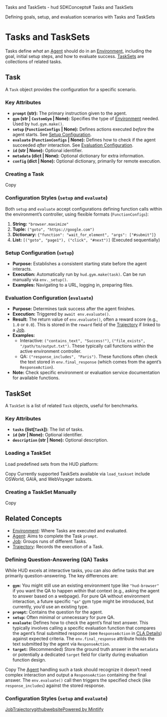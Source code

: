 Tasks and TaskSets - hud SDKConcepts# Tasks and TaskSets

Defining goals, setup, and evaluation scenarios with Tasks and TaskSets

# [​](https://docs.hud.so/concepts/task#tasks-and-tasksets)Tasks and TaskSets

Tasks define *what* an [Agent](https://docs.hud.so/concepts/agent) should do in an [Environment](https://docs.hud.so/concepts/environment), including the goal, initial setup steps, and how to evaluate success. [TaskSets](https://docs.hud.so/_sites/docs.hud.so/concepts/task#taskset) are collections of related tasks.

## [​](https://docs.hud.so/concepts/task#task)Task

A `Task` object provides the configuration for a specific scenario.

### [​](https://docs.hud.so/concepts/task#key-attributes)Key Attributes

- **`prompt` (str):** The primary instruction given to the agent.
- **`gym` (str | `CustomGym` | None):** Specifies the type of [Environment](https://docs.hud.so/concepts/environment) needed. Used by `hud.gym.make()`.
- **`setup` (`FunctionConfigs` | None):** Defines actions executed *before* the agent starts. See [Setup Configuration](https://docs.hud.so/_sites/docs.hud.so/concepts/task#setup-configuration).
- **`evaluate` (`FunctionConfigs` | None):** Defines how to check if the agent succeeded *after* interaction. See [Evaluation Configuration](https://docs.hud.so/_sites/docs.hud.so/concepts/task#evaluation-configuration).
- **`id` (str | None):** Optional identifier.
- **`metadata` (dict | None):** Optional dictionary for extra information.
- **`config` (dict | None):** Optional dictionary, primarily for remote execution.

### [​](https://docs.hud.so/concepts/task#creating-a-task)Creating a Task

Copy

### [​](https://docs.hud.so/concepts/task#configuration-styles-setup-and-evaluate)Configuration Styles (`setup` and `evaluate`)

Both `setup` and `evaluate` accept configurations defining function calls within the environment’s controller, using flexible formats (`FunctionConfigs`):

1. **String:** `"browser.maximize"`
2. **Tuple:** `("goto", "https://google.com")`
3. **Dictionary:** `{"function": "wait_for_element", "args": ["#submit"]}`
4. **List:** `[("goto", "page1"), ("click", "#next")]` (Executed sequentially)

### [​](https://docs.hud.so/concepts/task#setup-configuration-setup)Setup Configuration (`setup`)

- **Purpose:** Establishes a consistent starting state before the agent interacts.
- **Execution:** Automatically run by `hud.gym.make(task)`. Can be run manually via `env._setup()`.
- **Examples:** Navigating to a URL, logging in, preparing files.

### [​](https://docs.hud.so/concepts/task#evaluation-configuration-evaluate)Evaluation Configuration (`evaluate`)

- **Purpose:** Determines task success after the agent finishes.
- **Execution:** Triggered by `await env.evaluate()`.
- **Result:** The return value of `env.evaluate()`, often a reward score (e.g., `1.0` or `0.0`). This is stored in the `reward` field of the [Trajectory](https://docs.hud.so/concepts/trajectory) if linked to a [Job](https://docs.hud.so/concepts/job).
- **Examples:**
	- Interactive: `("contains_text", "Success!")`, `("file_exists", "/path/to/output.txt")`. These typically call functions *within* the active environment controller.
	- QA: `("response_includes", "Paris")`. These functions often check the text stored in `env.final_response` (which comes from the agent’s `ResponseAction`).
- **Note:** Check specific environment or evaluation service documentation for available functions.

## [​](https://docs.hud.so/concepts/task#taskset)TaskSet

A `TaskSet` is a list of related `Task` objects, useful for benchmarks.

### [​](https://docs.hud.so/concepts/task#key-attributes-2)Key Attributes

- **`tasks` (list[`Task`]):** The list of tasks.
- **`id` (str | None):** Optional identifier.
- **`description` (str | None):** Optional description.

### [​](https://docs.hud.so/concepts/task#loading-a-taskset)Loading a TaskSet

Load predefined sets from the HUD platform:

Copy
Currently supported TaskSets available via `load_taskset` include OSWorld, GAIA, and WebVoyager subsets.

### [​](https://docs.hud.so/concepts/task#creating-a-taskset-manually)Creating a TaskSet Manually

Copy

## [​](https://docs.hud.so/concepts/task#related-concepts)Related Concepts

- [Environment](https://docs.hud.so/concepts/environment): Where Tasks are executed and evaluated.
- [Agent](https://docs.hud.so/concepts/agent): Aims to complete the Task `prompt`.
- [Job](https://docs.hud.so/concepts/job): Groups runs of different Tasks.
- [Trajectory](https://docs.hud.so/concepts/trajectory): Records the execution of a Task.

### [​](https://docs.hud.so/concepts/task#defining-question-answering-qa-tasks)Defining Question-Answering (QA) Tasks

While HUD excels at interactive tasks, you can also define tasks that are primarily question-answering. The key differences are:

- **`gym`:** You might still use an existing environment type like `"hud-browser"` if you want the QA to happen *within* that context (e.g., asking the agent to answer based on a webpage). For pure QA without environment interaction, a future specific `"qa"` gym type might be introduced, but currently, you’d use an existing type.
- **`prompt`:** Contains the question for the agent.
- **`setup`:** Often minimal or unnecessary for pure QA.
- **`evaluate`:** Defines how to check the agent’s final text answer. This typically involves calling a specific evaluation function that compares the agent’s final submitted response (see `ResponseAction` in [CLA Details](https://docs.hud.so/advanced/cla-details)) against expected criteria. The `env.final_response` attribute holds the text submitted by the agent via `ResponseAction`.
- **`target`:** (Recommended) Store the ground truth answer in the `metadata` or potentially a dedicated `target` field for clarity during evaluation function design.

Copy
The [Agent](https://docs.hud.so/concepts/agent) handling such a task should recognize it doesn’t need complex interaction and output a `ResponseAction` containing the final answer. The `env.evaluate()` call then triggers the specified check (like `response_includes`) against the stored response.

### [​](https://docs.hud.so/concepts/task#configuration-styles-setup-and-evaluate-2)Configuration Styles (`setup` and `evaluate`)

[Job](https://docs.hud.so/concepts/job)[Trajectory](https://docs.hud.so/concepts/trajectory)[github](https://github.com/hud-evals/hud-sdk)[website](https://hud.so)[Powered by Mintlify](https://mintlify.com/preview-request?utm_campaign=poweredBy&utm_medium=referral&utm_source=docs.hud.so)